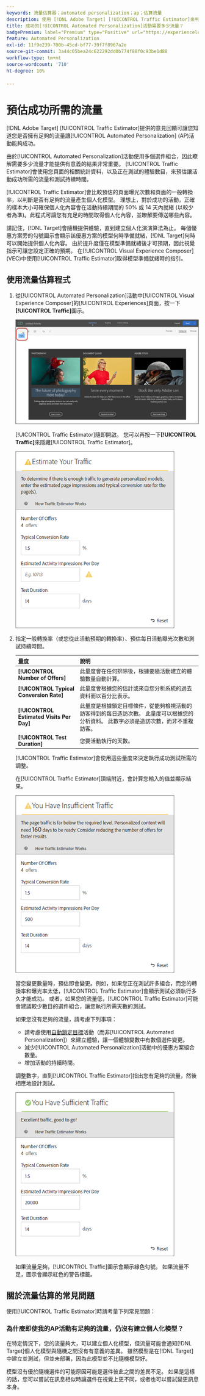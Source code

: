 ```yaml
---
keywords: 流量估算器；automated personalization；ap；估算流量
description: 使用 [!DNL Adobe Target] [!UICONTROL Traffic Estimator]來判斷是否有足夠的流量讓[!UICONTROL Automated Personalization]活動能夠成功。
title: 成功的[!UICONTROL Automated Personalization]活動需要多少流量？
badgePremium: label="Premium" type="Positive" url="https://experienceleague.adobe.com/docs/target/using/introduction/intro.html?lang=zh-Hant#premium newtab=true" tooltip="檢視Target Premium包含的內容。"
feature: Automated Personalization
exl-id: 11f9e239-700b-45cd-bf77-39f7f8967a2e
source-git-commit: 3a44c05bea24c622292dd0b774f88f0c93be1d88
workflow-type: tm+mt
source-wordcount: '710'
ht-degree: 10%

---
```


# 預估成功所需的流量

[!DNL Adobe Target] [!UICONTROL Traffic Estimator]提供的意見回饋可讓您知道您是否擁有足夠的流量讓[!UICONTROL Automated Personalization] (AP)活動能夠成功。

由於[!UICONTROL Automated Personalization]活動使用多個選件組合，因此瞭解需要多少流量才能提供有意義的結果非常重要。 [!UICONTROL Traffic Estimator]會使用您頁面的相關統計資料，以及正在測試的體驗數目，來預估讓活動成功所需的流量和測試持續時間。

[!UICONTROL Traffic Estimator]會比較預估的頁面曝光次數和頁面的一般轉換率，以判斷是否有足夠的流量產生個人化模型。 理想上，對於成功的活動，正確的樣本大小可確保個人化內容會在活動持續期間的 50% 或 14 天內就緒 (以較少者為準)。此程式可讓您有充足的時間取得個人化內容，並瞭解要傳送哪些內容。

請記住，[!DNL Target]會隨機提供體驗，直到建立個人化演演算法為止。 每個優惠方案旁的勾號圖示會顯示該優惠方案的模型何時準備就緒，[!DNL Target]何時可以開始提供個人化內容。 由於提升度僅在模型準備就緒後才可預期，因此視覺指示可讓您設定正確的預期。 在[!UICONTROL Visual Experience Composer] (VEC)中使用[!UICONTROL Traffic Estimator]取得模型準備就緒時的指引。

## 使用流量估算程式

1. 從[!UICONTROL Automated Personalization]活動中[!UICONTROL Visual Experience Composer]的[!UICONTROL Experiences]頁面，按一下&#x200B;**[!UICONTROL Traffic]**&#x200B;圖示。

   ![流量圖示](/help/main/c-activities/t-automated-personalization/assets/icon-traffic.png)

   [!UICONTROL Traffic Estimator]隨即開啟。 您可以再按一下&#x200B;**[!UICONTROL Traffic]**&#x200B;來隱藏[!UICONTROL Traffic Estimator]。

   ![流量估算器使用者介面](assets/ap_est.png)

1. 指定一般轉換率（或您從此活動預期的轉換率）、預估每日活動曝光次數和測試持續時間。

   | 量度 | 說明 |
   | --- | --- |
   | **[!UICONTROL Number of Offers]** | 此量度會在任何排除後，根據要隨活動建立的體驗數量自動計算。 |
   | **[!UICONTROL Typical Conversion Rate]** | 此量度會根據您的估計或來自您分析系統的過去資料而以百分比表示。 |
   | **[!UICONTROL Estimated Visits Per Day]** | 此量度是根據鎖定目標條件，從能夠檢視活動的訪客得到的每日造訪次數。 此量度可以根據您的分析資料。 此數字必須是造訪次數，而非不重複訪客。 |
   | **[!UICONTROL Test Duration]** | 您要活動執行的天數。 |

   [!UICONTROL Traffic Estimator]會使用這些量度來決定執行成功測試所需的調整。

   在[!UICONTROL Traffic Estimator]頂端附近，會計算您輸入的值並顯示結果。

   ![顯示值與結果的流量預估](assets/ap_est_no.png)

   當您變更數量時，預估即會變更。例如，如果您正在測試許多組合，而您的轉換率和曝光率太低，[!UICONTROL Traffic Estimator]會顯示測試必須執行多久才能成功。 或者，如果您的流量低，[!UICONTROL Traffic Estimator]可能會建議較少數目的選件組合，讓您執行所需天數的測試。

   如果您沒有足夠的流量，請考慮下列事項：

   * 請考慮使用[自動鎖定目標](/help/main/c-activities/auto-target/auto-target-to-optimize.md)活動（而非[!UICONTROL Automated Personalization]）來建立體驗，讓一個體驗變數中有數個選件變更。
   * 減少[!UICONTROL Automated Personalization]活動中的優惠方案組合數量。
   * 增加活動的持續時間。

   調整數字，直到[!UICONTROL Traffic Estimator]指出您有足夠的流量，然後相應地設計測試。

   ![流量估算器顯示足夠的流量訊息](assets/ap_est_yes.png)

   如果流量足夠，[!UICONTROL Traffic]圖示會顯示綠色勾號。 如果流量不足，圖示會顯示紅色的警告標籤。

## 關於流量估算的常見問題

使用[!UICONTROL Traffic Estimator]時請考量下列常見問題：

### 為什麼即使我的AP活動有足夠的流量，仍沒有建立個人化模型？

在特定情況下，您的流量夠大，可以建立個人化模型，但流量可能會通知[!DNL Target]個人化模型與隨機之間沒有有意義的差異。 雖然模型是在[!DNL Target]中建立並測試，但並未部署，因為此模型並不比隨機模型好。

模型沒有優於隨機選件的可能原因可能是選件彼此之間的差異不足。 如果是這樣的話，您可以嘗試在訊息相似時讓選件在視覺上更不同，或者也可以嘗試變更訊息本身。
